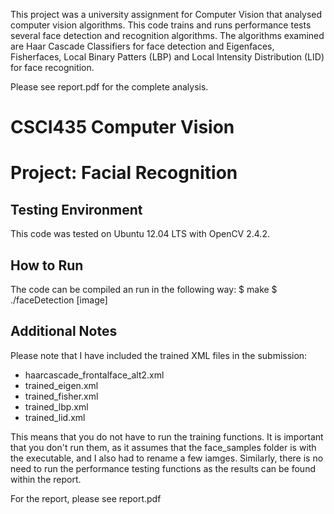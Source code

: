This project was a university assignment for Computer Vision that analysed computer vision algorithms. This code trains and runs performance tests several face detection and recognition algorithms. The algorithms examined are Haar Cascade Classifiers for face detection and Eigenfaces, Fisherfaces, Local Binary Patters (LBP) and Local Intensity Distribution (LID) for face recognition.

Please see report.pdf for the complete analysis.

CSCI435 Computer Vision
=======================
Project: Facial Recognition
===========================

Testing Environment
-------------------
This code was tested on Ubuntu 12.04 LTS with OpenCV 2.4.2.

How to Run
----------
The code can be compiled an run in the following way:
    $ make
    $ ./faceDetection [image]

Additional Notes
----------------
Please note that I have included the trained XML files in the submission:
 * haarcascade_frontalface_alt2.xml
 * trained_eigen.xml
 * trained_fisher.xml
 * trained_lbp.xml
 * trained_lid.xml

This means that you do not have to run the training functions. It is important that you don't run them, as it assumes that the face_samples folder is with the executable, and I also had to rename a few iamges.
Similarly, there is no need to run the performance testing functions as the results can be found
within the report.

For the report, please see report.pdf
